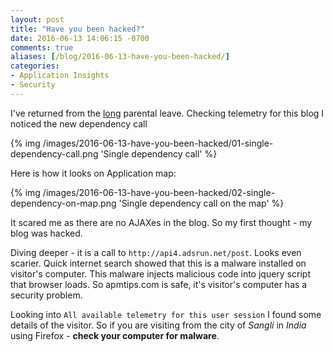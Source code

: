 ```yaml
---
layout: post
title: "Have you been hacked?"
date: 2016-06-13 14:06:15 -0700
comments: true
aliases: [/blog/2016-06-13-have-you-been-hacked/]
categories: 
- Application Insights
- Security
---
```

I've returned from the [long](https://blogs.microsoft.com/blog/2015/08/05/the-employee-experience-at-microsoft-aligning-benefits-to-our-culture/) parental leave. Checking telemetry for this blog I noticed the new dependency call

{% img /images/2016-06-13-have-you-been-hacked/01-single-dependency-call.png 'Single dependency call' %}

Here is how it looks on Application map:

{% img /images/2016-06-13-have-you-been-hacked/02-single-dependency-on-map.png 'Single dependency call on the map' %}

It scared me as there are no AJAXes in the blog. So my first thought - my blog was hacked. 

Diving deeper - it is a call to `http://api4.adsrun.net/post`. Looks even scarier. Quick internet search showed that this is a malware installed on visitor's computer. This malware injects malicious code into jquery script that browser loads. So apmtips.com is safe, it's visitor's computer has a security problem. 

Looking into `All available telemetry for this user session` I found some details of the visitor. So if you are visiting from the city of *Sangli* in *India* using Firefox - **check your computer for malware**.